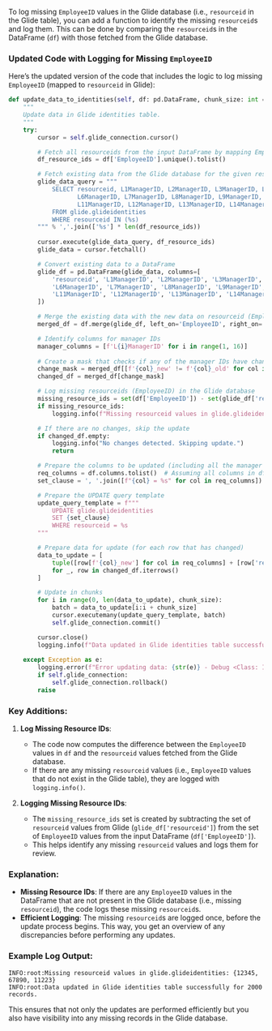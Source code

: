 To log missing `EmployeeID` values in the Glide database (i.e., `resourceid` in the Glide table), you can add a function to identify the missing `resourceid`s and log them. This can be done by comparing the `resourceid`s in the DataFrame (`df`) with those fetched from the Glide database.

### Updated Code with Logging for Missing `EmployeeID`

Here’s the updated version of the code that includes the logic to log missing `EmployeeID` (mapped to `resourceid` in Glide):

```python
def update_data_to_identities(self, df: pd.DataFrame, chunk_size: int = 10000):
    """
    Update data in Glide identities table.
    """
    try:
        cursor = self.glide_connection.cursor()

        # Fetch all resourceids from the input DataFrame by mapping EmployeeID to resourceid
        df_resource_ids = df['EmployeeID'].unique().tolist()

        # Fetch existing data from the Glide database for the given resourceids
        glide_data_query = """
            SELECT resourceid, L1ManagerID, L2ManagerID, L3ManagerID, L4ManagerID, L5ManagerID, 
                   L6ManagerID, L7ManagerID, L8ManagerID, L9ManagerID, L10ManagerID, 
                   L11ManagerID, L12ManagerID, L13ManagerID, L14ManagerID, L15ManagerID
            FROM glide.glideidentities
            WHERE resourceid IN (%s)
        """ % ','.join(['%s'] * len(df_resource_ids))
        
        cursor.execute(glide_data_query, df_resource_ids)
        glide_data = cursor.fetchall()

        # Convert existing data to a DataFrame
        glide_df = pd.DataFrame(glide_data, columns=[
            'resourceid', 'L1ManagerID', 'L2ManagerID', 'L3ManagerID', 'L4ManagerID', 'L5ManagerID', 
            'L6ManagerID', 'L7ManagerID', 'L8ManagerID', 'L9ManagerID', 'L10ManagerID', 
            'L11ManagerID', 'L12ManagerID', 'L13ManagerID', 'L14ManagerID', 'L15ManagerID'
        ])

        # Merge the existing data with the new data on resourceid (EmployeeID will map to resourceid)
        merged_df = df.merge(glide_df, left_on='EmployeeID', right_on='resourceid', suffixes=('_new', '_old'))

        # Identify columns for manager IDs
        manager_columns = [f'L{i}ManagerID' for i in range(1, 16)]
        
        # Create a mask that checks if any of the manager IDs have changed
        change_mask = merged_df[[f'{col}_new' != f'{col}_old' for col in manager_columns]].any(axis=1)
        changed_df = merged_df[change_mask]

        # Log missing resourceids (EmployeeID) in the Glide database
        missing_resource_ids = set(df['EmployeeID']) - set(glide_df['resourceid'])
        if missing_resource_ids:
            logging.info(f"Missing resourceid values in glide.glideidentities: {missing_resource_ids}")

        # If there are no changes, skip the update
        if changed_df.empty:
            logging.info("No changes detected. Skipping update.")
            return

        # Prepare the columns to be updated (including all the manager columns and other required columns)
        req_columns = df.columns.tolist()  # Assuming all columns in df are required for update
        set_clause = ', '.join([f"{col} = %s" for col in req_columns])

        # Prepare the UPDATE query template
        update_query_template = f"""
            UPDATE glide.glideidentities 
            SET {set_clause} 
            WHERE resourceid = %s
        """

        # Prepare data for update (for each row that has changed)
        data_to_update = [
            tuple([row[f'{col}_new'] for col in req_columns] + [row['resourceid']]) 
            for _, row in changed_df.iterrows()
        ]

        # Update in chunks
        for i in range(0, len(data_to_update), chunk_size):
            batch = data_to_update[i:i + chunk_size]
            cursor.executemany(update_query_template, batch)
            self.glide_connection.commit()

        cursor.close()
        logging.info(f"Data updated in Glide identities table successfully for {len(changed_df)} records.")
    
    except Exception as e:
        logging.error(f"Error updating data: {str(e)} - Debug <Class: IAM DataExport | Method: update_data_to_identities()>")
        if self.glide_connection:
            self.glide_connection.rollback()
        raise
```

### Key Additions:
1. **Log Missing Resource IDs**: 
   - The code now computes the difference between the `EmployeeID` values in `df` and the `resourceid` values fetched from the Glide database.
   - If there are any missing `resourceid` values (i.e., `EmployeeID` values that do not exist in the Glide table), they are logged with `logging.info()`.

2. **Logging Missing Resource IDs**:
   - The `missing_resource_ids` set is created by subtracting the set of `resourceid` values from Glide (`glide_df['resourceid']`) from the set of `EmployeeID` values from the input DataFrame (`df['EmployeeID']`).
   - This helps identify any missing `resourceid` values and logs them for review.

### Explanation:
- **Missing Resource IDs**: If there are any `EmployeeID` values in the DataFrame that are not present in the Glide database (i.e., missing `resourceid`), the code logs these missing `resourceid`s.
- **Efficient Logging**: The missing `resourceid`s are logged once, before the update process begins. This way, you get an overview of any discrepancies before performing any updates.
  
### Example Log Output:
```
INFO:root:Missing resourceid values in glide.glideidentities: {12345, 67890, 11223}
INFO:root:Data updated in Glide identities table successfully for 2000 records.
```

This ensures that not only the updates are performed efficiently but you also have visibility into any missing records in the Glide database.